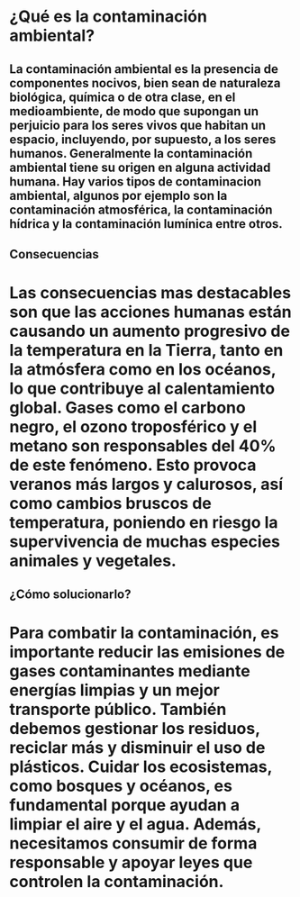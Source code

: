 # ¿Qué es la contaminación ambiental?
## La contaminación ambiental es la presencia de componentes nocivos, bien sean de naturaleza biológica, química o de otra clase, en el medioambiente, de modo que supongan un perjuicio para los seres vivos que habitan un espacio, incluyendo, por supuesto, a los seres humanos. Generalmente la contaminación ambiental tiene su origen en alguna actividad humana. Hay varios tipos de contaminacion ambiental, algunos por ejemplo son la contaminación atmosférica, la contaminación hídrica y la contaminación lumínica entre otros.

## Consecuencias
# Las consecuencias mas destacables son que las acciones humanas están causando un aumento progresivo de la temperatura en la Tierra, tanto en la atmósfera como en los océanos, lo que contribuye al calentamiento global. Gases como el carbono negro, el ozono troposférico y el metano son responsables del 40% de este fenómeno. Esto provoca veranos más largos y calurosos, así como cambios bruscos de temperatura, poniendo en riesgo la supervivencia de muchas especies animales y vegetales.

## ¿Cómo solucionarlo?
# Para combatir la contaminación, es importante reducir las emisiones de gases contaminantes mediante energías limpias y un mejor transporte público. También debemos gestionar los residuos, reciclar más y disminuir el uso de plásticos. Cuidar los ecosistemas, como bosques y océanos, es fundamental porque ayudan a limpiar el aire y el agua. Además, necesitamos consumir de forma responsable y apoyar leyes que controlen la contaminación.

